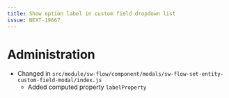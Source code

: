 ```yaml
---
title: Show option label in custom field dropdown list
issue: NEXT-19667
---
```

# Administration
* Changed in `src/module/sw-flow/component/modals/sw-flow-set-entity-custom-field-modal/index.js`
  * Added computed property `labelProperty`
